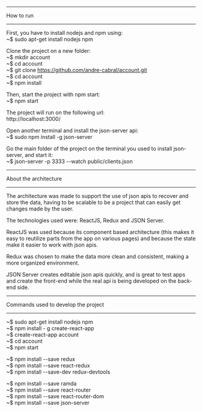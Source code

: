 **********
How to run
**********

First, you have to install nodejs and npm using:<br>
~$ sudo apt-get install nodejs npm<br>

Clone the project on a new folder:<br>
~$ mkdir account<br>
~$ cd account<br>
~$ git clone https://github.com/andre-cabral/account.git<br>
~$ cd account<br>
~$ npm install

Then, start the project with npm start:<br>
~$ npm start

The project will run on the following url:<br>
http://localhost:3000/

Open another terminal and install the json-server api:<br>
~$ sudo npm install -g json-server

Go the main folder of the project on the terminal you used to install json-server, and start it:<br>
~$ json-server -p 3333 --watch public/clients.json


**********************
About the architecture
**********************

The architecture was made to support the use of json apis to recover and store the data, having to be scalable to be a project that can  easily get changes made by the user.

The technologies used were: ReactJS, Redux and JSON Server.

ReactJS was used because its component based architecture (this makes it easy to reutilize parts from the app on various pages) and because the state make it easier to work with json apis.

Redux was chosen to make the data more clean and consistent, making a more organized environment.

JSON Server creates editable json apis quickly, and is great to test apps and create the front-end while the real api is being developed on the back-end side.


************************************
Commands used to develop the project
************************************

~$ sudo apt-get install nodejs npm<br>
~$ npm install - g create-react-app<br>
~$ create-react-app account<br>
~$ cd account<br>
~$ npm start<br>

~$ npm install --save redux<br>
~$ npm install --save react-redux<br>
~$ npm install --save-dev redux-devtools<br>

~$ npm install --save ramda<br>
~$ npm install --save react-router<br>
~$ npm install --save react-router-dom<br>
~$ npm install --save json-server